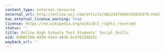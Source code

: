 ```yaml
---
content_type: external-resource
external_url: http://online.wsj.com/article/SB125374569191035579.html
has_external_license_warning: true
license: https://en.wikipedia.org/wiki/All_rights_reserved
status: ''
title: Online High Schools Test Students' Social Skills
uid: 6d68726b-4d38-43e3-a836-bc5f6220b15c
wayback_url: ''
---
```

